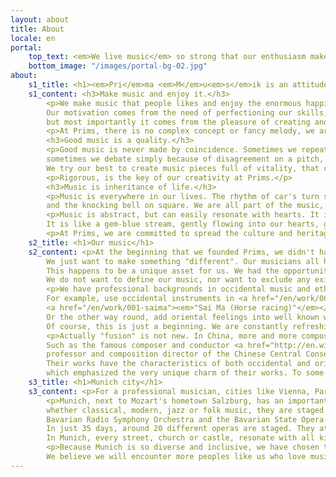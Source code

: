 ```yaml
---
layout: about
title: About
locale: en
portal:
    top_text: <em>We live music</em> so strong that our enthusiasm makes many dreams come true.
    bottom_image: "/images/portal-bg-02.jpg"
about:
    s1_title: <h1><em>Pri</em>ma <em>M</em>u<em>s</em>ik is an attitude.</h1>
    s1_content: <h3>Make music and enjoy it.</h3>
        <p>We make music that people likes and enjoy the enormous happiness it brings to us.
        Our motivation comes from the need of perfectioning our skills, comes from the desire of realising our dream,
        but most importantly it comes from the pleasure of creating and sharing music pieces together.</p>
        <p>At Prims, there is no complex concept or fancy melody, we are just a group of happy musicians with our joyful music.</p>
        <h3>Good music is a quality.</h3>
        <p>Good music is never made by coincidence. Sometimes we repeat a rhythm over and over again to make it right,
        sometimes we debate simply because of disagreement on a pitch, sometimes we think really hard to find a unique sound.
        We try our best to create music pieces full of vitality, that can influence people.</p>
        <p>Rigorous, is the key of our creativity at Prims.</p>
        <h3>Music is inheritance of life.</h3>
        <p>Music is everywhere in our lives. The rhythm of car's turn signals, the sound of newspapers in cafeteria
        and the knocking bell on square. We are all part of the music, we are all players of this "city symphony".</p>
        <p>Music is abstract, but can easily resonate with hearts. It is not as straightforward as text, nor as specific as image.
        It is like a gem-blue stream, gently flowing into our hearts, gives us comfort. Or a bright nightlight, illuminate our way back home.</p>
        <p>At Prims, we are committed to spread the culture and heritage of music because we do care about them.</p>
    s2_title: <h1>Our music</h1>
    s2_content: <p>At the beginning that we founded Prims, we didn't have very clear objectives, nor attach to any fixed music style.
        We just want to make something "different". Our musicians all have different experiences, different cultural backgrounds.
        This happens to be a unique asset for us. We had the opportunity to mix our ideas, inspire from each other and find our own style.
        We do not want to define our music, nor want to exclude any existing music style, so "fusion" has become the core of our works.</p>
        <p>We have professional backgrounds in occidental music and ethnic feelings in oriental culture. With this advantage we start to tryout some of our ideas.
        For example, use occidental instruments in <a href="/en/work/003-molihua"><em>"Mo Li Hua (Jasmine flower)"</em></a>,
        <a href="/en/work/001-saima"><em>"Sai Ma (Horse racing)"</em></a> and other traditional Chinese music pieces.
        Or the other way round, add oriental feelings into well known western favorites like <a href="/en/work/002-libertango"><em>"Libertango"</em></a> and "Tico Tico". Works mixing of Chinese and occidental music styles are naturally born.
        Of course, this is just a beginning. We are constantly refreshing our ideas and will bring more works of this type to the public.</p>
        <p>Actually "fusion" is not new. In China, more and more composers use occidental elements in their works.
        Such as the famous composer and conductor <a href="http://en.wikipedia.org/wiki/Tan_Dun" target="_blank"><em>Tan Dun</em></a>,
        professor and composition director of the Chinese Central Conservatory of Music <a href="http://en.wikipedia.org/wiki/Ye_Xiaogang" target="_blank"><em>Ye Xiaogang</em></a>.
        Their works have the characteristics of both occidental and oriental music, and are often performed with modern interpretation techniques,
        which emphasized the very unique charm of their works. To some extent, they inspired us a lot and encouraged us to continue to make good music.</p>
    s3_title: <h1>Munich city</h1>
    s3_content: <p>For a professional musician, cities like Vienna, Paris, New York, Munich, London, Moscow etc. have a very special meaning.</p>
        <p>Munich, next to Mozart's hometown Salzburg, has an important place in the classical music world. In such a diverse city,
        whether classical, modern, jazz or folk music, they are staged every day. We have the world-famous Munich Philharmonic,
        Bavarian Radio Symphony Orchestra and the Bavarian State Opera. Every year the Summer Opera Festival will be held here in Munich.
        In just 35 days, around 20 different operas are staged. They attract thousands of music lovers from around the world.
        In Munich, every street, church or castle, resonate with all kind of melodies. Music is a important part of the everyday life in Munich.</p>
        <p>Because Munich is so diverse and inclusive, we have chosen to set up Prims Studio here.
        We believe we will encounter more peoples like us who love music. Together, we could build a world of our own.</p>
---
```

